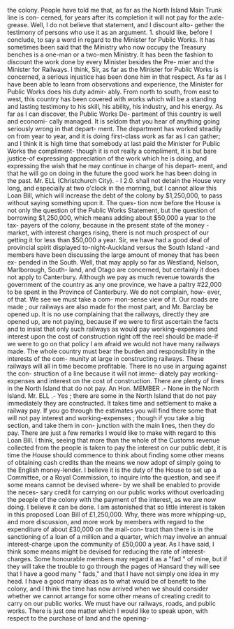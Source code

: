 the colony. People have told me that, as far as the North Island Main Trunk line is con- cerned, for years after its completion it will not pay for the axle-grease. Well, I do not believe that statement, and I discount alto- gether the testimony of persons who use it as an argument. 1. should like, before I conclude, to say a word in regard to the Minister for Public Works. It has sometimes been said that the Ministry who now occupy the Treasury benches is a one-man or a two-men Ministry. It has been the fashion to discount the work done by every Minister besides the Pre- mier and the Minister for Railways. I think, Sir, as far as the Minister for Public Works is concerned, a serious injustice has been done him in that respect. As far as I have been able to learn from observations and experience, the Minister for Public Works does his duty admir- ably. From north to south, from east to west, this country has been covered with works which will be a standing and lasting testimony to his skill, his ability, his industry, and his energy. As far as I can discover, the Public Works De- partment of this country is well and economi- cally managed. It is seldom that you hear of anything going seriously wrong in that depart- ment. The department has worked steadily on from year to year, and it is doing first-class work as far as I can gather; and I think it is high time that somebody at last paid the Minister for Public Works the compliment- though it is not really a compliment, it is but bare justice-of expressing appreciation of the work which he is doing, and expressing the wish that he may continue in charge of his depart- ment, and that he will go on doing in the future the good work he has been doing in the past. Mr. ELL (Christchurch City). - I 2.0. shall not detain the House very long, and especially at two o'clock in the morning, but I cannot allow this Loan Bill, which will increase the debt of the colony by $1,250,000, to pass without saying something upon it. The ques- tion now before the House is not only the question of the Public Works Statement, but the question of borrowing $1,250,000, which means adding about $50,000 a year to the tax- payers of the colony, because in the present state of the money - market, with interest charges rising, there is not much prospect of our getting it for less than $50,000 a year. Sir, we have had a good deal of provincial spirit displayed to-night-Auckland versus the South Island -and members have been discussing the large amount of money that has been ex- pended in the South. Well, that may apply so far as Westland, Nelson, Marlborough, South- land, and Otago are concerned, but certainly it does not apply to Canterbury. Although we pay as much revenue towards the government of the country as any one province, we have a paltry #22,000 to be spent in the Province of Canterbury. We do not complain, how- ever, of that. We see we must take a com- mon-sense view of it. Our roads are made ; our railways are also made for the most part, and Mr. Barclay be opened up. It is no use complaining that the railways, directly they are opened up, are not paying, because if we were to first ascertain the facts and to insist that only such railways as would pay working-expenses and interest upon the cost of construction right off the reel should be made-if we were to go on that policy I am afraid we would not have many railways made. The whole country must bear the burden and responsibility in the interests of the com- munity at large in constructing railways. These railways will all in time become profitable. There is no use in arguing against the con- struction of a line because it will not imme- diately pay working-expenses and interest on the cost of construction. There are plenty of lines in the North Island that do not pay. An Hon. MEMBER .- None in the North Island. Mr. ELL .- Yes ; there are some in the North Island that do not pay immediately they are constructed. It takes time and settlement to make a railway pay. If you go through the estimates you will find there some that will not pay interest and working-expenses ; though if you take a big section, and take them in con- junction with the main lines, then they do pay. There are just a few remarks I would like to make with regard to this Loan Bill. I think, seeing that more than the whole of the Customs revenue collected from the people is taken to pay the interest on our public debt, it is time the House should commence to think about finding some other means of obtaining cash credits than the means we now adopt of simply going to the English money-lender. I believe it is the duty of the House to set up a Committee, or a Royal Commission, to inquire into the question, and see if some means cannot be devised where- by we shall be enabled to provide the neces- sary credit for carrying on our public works without overloading the people of the colony with the payment of the interest, as we are now doing. I believe it can be done. I am astonished that so little interest is taken in this proposed Loan Bill of £1,250,000. Why, there was more whipping-up, and more discussion, and more work by members with regard to the expenditure of about £30,000 on the mail-con- tract than there is in the sanctioning of a loan of a million and a quarter, which may involve an annual interest-charge upon the community of £50,000 a year. As I have said, I think some means might be devised for reducing the rate of interest-charges. Some honourable members may regard it as a "fad " of mine, but if they will take the trouble to go through the pages of Hansard they will see that I have a good many " fads," and that I have not simply one idea in my head. I have a good many ideas as to what would be of benefit to the colony, and I think the time has now arrived when we should consider whether we cannot arrange for some other means of creating credit to carry on our public works. We must have our railways, roads, and public works. There is just one matter which I would like to speak upon, with respect to the purchase of land and the opening- 